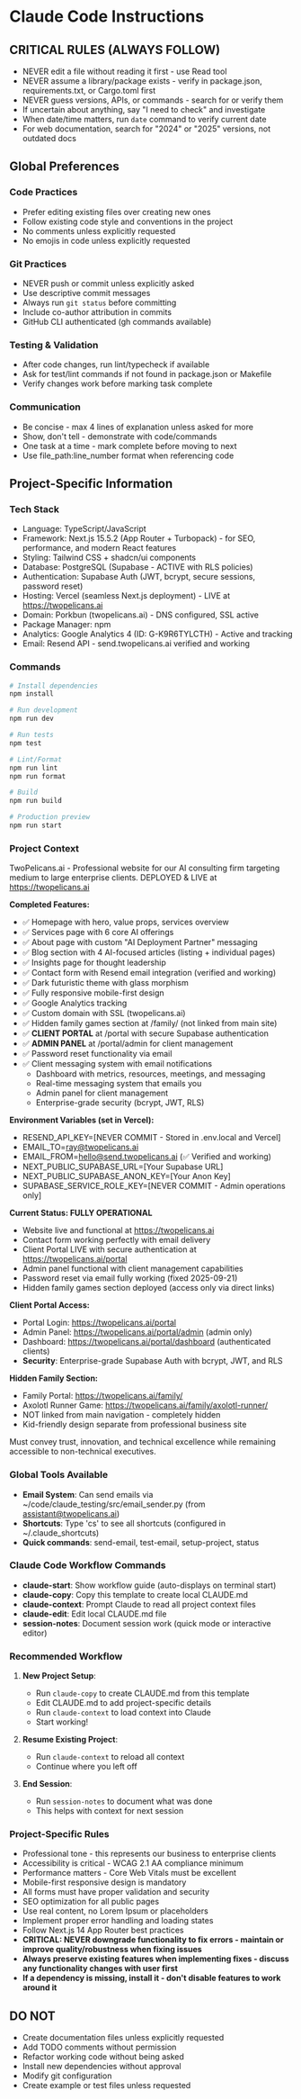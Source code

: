 # Claude Code Instructions

## CRITICAL RULES (ALWAYS FOLLOW)
- NEVER edit a file without reading it first - use Read tool
- NEVER assume a library/package exists - verify in package.json, requirements.txt, or Cargo.toml first
- NEVER guess versions, APIs, or commands - search for or verify them
- If uncertain about anything, say "I need to check" and investigate
- When date/time matters, run `date` command to verify current date
- For web documentation, search for "2024" or "2025" versions, not outdated docs

## Global Preferences
### Code Practices
- Prefer editing existing files over creating new ones
- Follow existing code style and conventions in the project
- No comments unless explicitly requested
- No emojis in code unless explicitly requested

### Git Practices  
- NEVER push or commit unless explicitly asked
- Use descriptive commit messages
- Always run `git status` before committing
- Include co-author attribution in commits
- GitHub CLI authenticated (gh commands available)

### Testing & Validation
- After code changes, run lint/typecheck if available
- Ask for test/lint commands if not found in package.json or Makefile
- Verify changes work before marking task complete

### Communication
- Be concise - max 4 lines of explanation unless asked for more
- Show, don't tell - demonstrate with code/commands
- One task at a time - mark complete before moving to next
- Use file_path:line_number format when referencing code

## Project-Specific Information
<!-- CUSTOMIZE THIS SECTION PER PROJECT -->

### Tech Stack
- Language: TypeScript/JavaScript
- Framework: Next.js 15.5.2 (App Router + Turbopack) - for SEO, performance, and modern React features
- Styling: Tailwind CSS + shadcn/ui components
- Database: PostgreSQL (Supabase - ACTIVE with RLS policies)
- Authentication: Supabase Auth (JWT, bcrypt, secure sessions, password reset)
- Hosting: Vercel (seamless Next.js deployment) - LIVE at https://twopelicans.ai
- Domain: Porkbun (twopelicans.ai) - DNS configured, SSL active
- Package Manager: npm
- Analytics: Google Analytics 4 (ID: G-K9R6TYLCTH) - Active and tracking
- Email: Resend API - send.twopelicans.ai verified and working

### Commands
```bash
# Install dependencies
npm install

# Run development
npm run dev

# Run tests
npm test

# Lint/Format
npm run lint
npm run format

# Build
npm run build

# Production preview
npm run start
```

### Project Context
TwoPelicans.ai - Professional website for our AI consulting firm targeting medium to large enterprise clients.
DEPLOYED & LIVE at https://twopelicans.ai

**Completed Features:**
- ✅ Homepage with hero, value props, services overview
- ✅ Services page with 6 core AI offerings
- ✅ About page with custom "AI Deployment Partner" messaging
- ✅ Blog section with 4 AI-focused articles (listing + individual pages)
- ✅ Insights page for thought leadership
- ✅ Contact form with Resend email integration (verified and working)
- ✅ Dark futuristic theme with glass morphism
- ✅ Fully responsive mobile-first design
- ✅ Google Analytics tracking
- ✅ Custom domain with SSL (twopelicans.ai)
- ✅ Hidden family games section at /family/ (not linked from main site)
- ✅ **CLIENT PORTAL** at /portal with secure Supabase authentication
- ✅ **ADMIN PANEL** at /portal/admin for client management
- ✅ Password reset functionality via email
- ✅ Client messaging system with email notifications
  - Dashboard with metrics, resources, meetings, and messaging
  - Real-time messaging system that emails you
  - Admin panel for client management
  - Enterprise-grade security (bcrypt, JWT, RLS)

**Environment Variables (set in Vercel):**
- RESEND_API_KEY=[NEVER COMMIT - Stored in .env.local and Vercel]
- EMAIL_TO=ray@twopelicans.ai
- EMAIL_FROM=hello@send.twopelicans.ai (✅ Verified and working)
- NEXT_PUBLIC_SUPABASE_URL=[Your Supabase URL]
- NEXT_PUBLIC_SUPABASE_ANON_KEY=[Your Anon Key]
- SUPABASE_SERVICE_ROLE_KEY=[NEVER COMMIT - Admin operations only]

**Current Status: FULLY OPERATIONAL**
- Website live and functional at https://twopelicans.ai
- Contact form working perfectly with email delivery
- Client Portal LIVE with secure authentication at https://twopelicans.ai/portal
- Admin panel functional with client management capabilities
- Password reset via email fully working (fixed 2025-09-21)
- Hidden family games section deployed (access only via direct links)

**Client Portal Access:**
- Portal Login: https://twopelicans.ai/portal
- Admin Panel: https://twopelicans.ai/portal/admin (admin only)
- Dashboard: https://twopelicans.ai/portal/dashboard (authenticated clients)
- **Security**: Enterprise-grade Supabase Auth with bcrypt, JWT, and RLS

**Hidden Family Section:**
- Family Portal: https://twopelicans.ai/family/
- Axolotl Runner Game: https://twopelicans.ai/family/axolotl-runner/
- NOT linked from main navigation - completely hidden
- Kid-friendly design separate from professional business site

Must convey trust, innovation, and technical excellence while remaining accessible to non-technical executives.

### Global Tools Available
- **Email System**: Can send emails via ~/code/claude_testing/src/email_sender.py (from assistant@twopelicans.ai)
- **Shortcuts**: Type 'cs' to see all shortcuts (configured in ~/.claude_shortcuts)
- **Quick commands**: send-email, test-email, setup-project, status

### Claude Code Workflow Commands
- **claude-start**: Show workflow guide (auto-displays on terminal start)
- **claude-copy**: Copy this template to create local CLAUDE.md
- **claude-context**: Prompt Claude to read all project context files
- **claude-edit**: Edit local CLAUDE.md file
- **session-notes**: Document session work (quick mode or interactive editor)

### Recommended Workflow
1. **New Project Setup**:
   - Run `claude-copy` to create CLAUDE.md from this template
   - Edit CLAUDE.md to add project-specific details
   - Run `claude-context` to load context into Claude
   - Start working!

2. **Resume Existing Project**:
   - Run `claude-context` to reload all context
   - Continue where you left off

3. **End Session**:
   - Run `session-notes` to document what was done
   - This helps with context for next session

### Project-Specific Rules
- Professional tone - this represents our business to enterprise clients
- Accessibility is critical - WCAG 2.1 AA compliance minimum
- Performance matters - Core Web Vitals must be excellent
- Mobile-first responsive design is mandatory
- All forms must have proper validation and security
- SEO optimization for all public pages
- Use real content, no Lorem Ipsum or placeholders
- Implement proper error handling and loading states
- Follow Next.js 14 App Router best practices
- **CRITICAL: NEVER downgrade functionality to fix errors - maintain or improve quality/robustness when fixing issues**
- **Always preserve existing features when implementing fixes - discuss any functionality changes with user first**
- **If a dependency is missing, install it - don't disable features to work around it**

## DO NOT
- Create documentation files unless explicitly requested
- Add TODO comments without permission  
- Refactor working code without being asked
- Install new dependencies without approval
- Modify git configuration
- Create example or test files unless requested